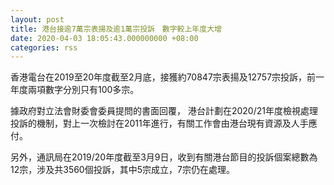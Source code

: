 ```yaml
---
layout: post
title: 港台接逾7萬宗表揚及逾1萬宗投訴　數字較上年度大增
date: 2020-04-03 18:05:43.000000000 +08:00
categories: rss
---
```


香港電台在2019至20年度截至2月底，接獲約70847宗表揚及12757宗投訴，前一年度兩項數字分別只有100多宗。

據政府對立法會財委會委員提問的書面回覆， 港台計劃在2020/21年度檢視處理投訴的機制，對上一次檢討在2011年進行，有關工作會由港台現有資源及人手應付。

另外，通訊局在2019/20年度截至3月9日，收到有關港台節目的投訴個案總數為12宗，涉及共3560個投訴，其中5宗成立，7宗仍在處理。
